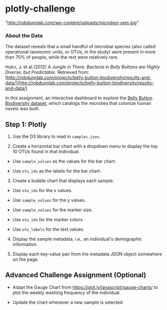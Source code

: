 # plotly-challenge

"http://robdunnlab.com/wp-content/uploads/microbes-sem.jpg"

### About the Data

The dataset reveals that a small handful of microbial species (also called operational taxonomic units, or OTUs, in the study) were present in more than 70% of people, while the rest were relatively rare.


Hulcr, J. et al.(2012) _A Jungle in There: Bacteria in Belly Buttons are Highly Diverse, but Predictable_. Retrieved from: [http://robdunnlab.com/projects/belly-button-biodiversity/results-and-data/](http://robdunnlab.com/projects/belly-button-biodiversity/results-and-data/)

In this assignment, an interactive dashboard to explore the [Belly Button Biodiversity dataset](http://robdunnlab.com/projects/belly-button-biodiversity/), which catalogs the microbes that colonize human navels was built.


## Step 1: Plotly

1. Use the D3 library to read in `samples.json`.

2. Create a horizontal bar chart with a dropdown menu to display the top 10 OTUs found in that individual.

* Use `sample_values` as the values for the bar chart.

* Use `otu_ids` as the labels for the bar chart.


3. Create a bubble chart that displays each sample.

* Use `otu_ids` for the x values.

* Use `sample_values` for the y values.

* Use `sample_values` for the marker size.

* Use `otu_ids` for the marker colors.

* Use `otu_labels` for the text values.


4. Display the sample metadata, i.e., an individual's demographic information.

5. Display each key-value pair from the metadata JSON object somewhere on the page.



## Advanced Challenge Assignment (Optional)

* Adapt the Gauge Chart from <https://plot.ly/javascript/gauge-charts/> to plot the weekly washing frequency of the individual.

* Update the chart whenever a new sample is selected.




